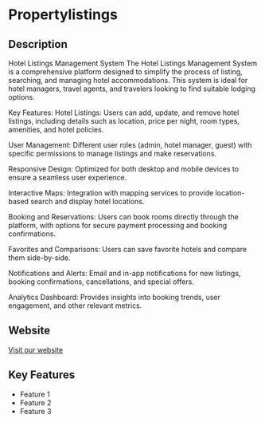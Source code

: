 # Propertylistings

## Description
Hotel Listings Management System
The Hotel Listings Management System is a comprehensive platform designed to simplify the process of listing, searching, and managing hotel accommodations. This system is ideal for hotel managers, travel agents, and travelers looking to find suitable lodging options.

Key Features:
Hotel Listings: Users can add, update, and remove hotel listings, including details such as location, price per night, room types, amenities, and hotel policies.

User Management: Different user roles (admin, hotel manager, guest) with specific permissions to manage listings and make reservations.

Responsive Design: Optimized for both desktop and mobile devices to ensure a seamless user experience.

Interactive Maps: Integration with mapping services to provide location-based search and display hotel locations.

Booking and Reservations: Users can book rooms directly through the platform, with options for secure payment processing and booking confirmations.

Favorites and Comparisons: Users can save favorite hotels and compare them side-by-side.

Notifications and Alerts: Email and in-app notifications for new listings, booking confirmations, cancellations, and special offers.

Analytics Dashboard: Provides insights into booking trends, user engagement, and other relevant metrics.
## Website
[Visit our website](https://getrentalproperty.netlify.app/)

## Key Features
- Feature 1
- Feature 2
- Feature 3
